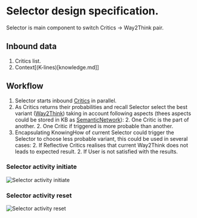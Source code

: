 # Selector design specification.

Selector is main component to switch Critics -> Way2Think pair.

## Inbound data

  1. Critics list.
  1. Context[(K-lines)[knowledge.md]]

## Workflow

  1. Selector starts inbound [Critics](critics.md) in parallel.
  1. As Critics returns their probabilities and recall Selector select the best variant ([Way2Think](way2think.md))
  taking in account following aspects (thees aspects could be stored in KB as [SemanticNetwork](knowledge.md)):
    2. One Critic is the part of another.
    2. One Critic if triggered is more probable than another.
  1. Encapsulating KnowingHow of current Selector could trigger the Selector to choose less probable variant, this could be used in several cases:
    2. If Reflective Critics realises that current Way2Think does not leads to expected result.
    2. If User is not satisfied with the results.

### Selector activity initiate

![Selector activity initiate](https://github.com/menta/menta-0.3/raw/master/doc/informal/uml/images/selectoractivityinitiate.png)

### Selector activity reset

![Selector activity reset](https://github.com/menta/menta-0.3/raw/master/doc/informal/uml/images/selectoractivityreset.png)